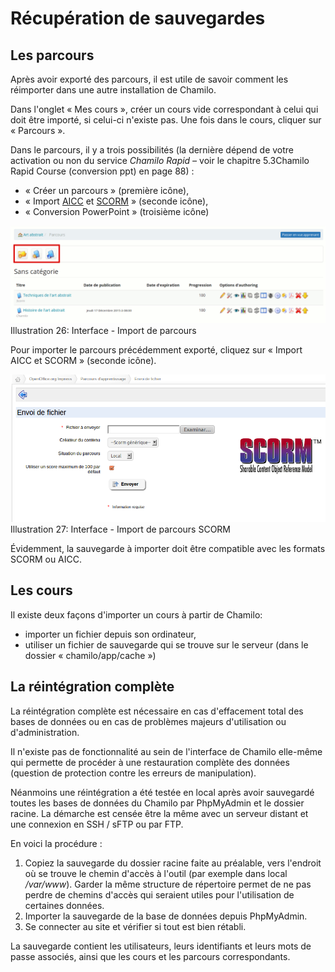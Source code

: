 # Récupération de sauvegardes

## Les parcours <a id="les-parcours"></a>

Après avoir exporté des parcours, il est utile de savoir comment les réimporter dans une autre installation de Chamilo.

Dans l'onglet « Mes cours », créer un cours vide correspondant à celui qui doit être importé, si celui-ci n'existe pas. Une fois dans le cours, cliquer sur « Parcours ».

Dans le parcours, il y a trois possibilités \(la dernière dépend de votre activation ou non du service _Chamilo Rapid –_ voir le chapitre 5.3Chamilo Rapid Course \(conversion ppt\) en page 88\) :

* « Créer un parcours » \(première icône\),
* « Import [AICC](http://fr.wikipedia.org/wiki/Aviation_Industry_CBT_Committee) et [SCORM](http://fr.wikipedia.org/wiki/Sharable_Content_Object_Reference_Model) » \(seconde icône\),
* « Conversion PowerPoint » \(troisième icône\)

![](../../.gitbook/assets/graficos35.png)Illustration 26: Interface - Import de parcours

Pour importer le parcours précédemment exporté, cliquez sur « Import AICC et SCORM » \(seconde icône\).

![](../../.gitbook/assets/graficos36.png)Illustration 27: Interface - Import de parcours SCORM

Évidemment, la sauvegarde à importer doit être compatible avec les formats SCORM ou AICC.

## Les cours <a id="les-cours"></a>

Il existe deux façons d'importer un cours à partir de Chamilo:

* importer un fichier depuis son ordinateur,
* utiliser un fichier de sauvegarde qui se trouve sur le serveur \(dans le dossier « chamilo/app/cache »\)

## La réintégration complète <a id="la-r-int-gration-compl-te"></a>

La réintégration complète est nécessaire en cas d'effacement total des bases de données ou en cas de problèmes majeurs d'utilisation ou d'administration.

Il n'existe pas de fonctionnalité au sein de l'interface de Chamilo elle-même qui permette de procéder à une restauration complète des données \(question de protection contre les erreurs de manipulation\).

Néanmoins une réintégration a été testée en local après avoir sauvegardé toutes les bases de données du Chamilo par PhpMyAdmin et le dossier racine. La démarche est censée être la même avec un serveur distant et une connexion en SSH / sFTP ou par FTP.

En voici la procédure :

1. Copiez la sauvegarde du dossier racine faite au préalable, vers l'endroit où se trouve le chemin d'accès à l'outil \(par exemple dans local _/var/www_\). Garder la même structure de répertoire permet de ne pas perdre de chemins d'accès qui seraient utiles pour l'utilisation de certaines données.
2. Importer la sauvegarde de la base de données depuis PhpMyAdmin.
3. Se connecter au site et vérifier si tout est bien rétabli.

La sauvegarde contient les utilisateurs, leurs identifiants et leurs mots de passe associés, ainsi que les cours et les parcours correspondants.


